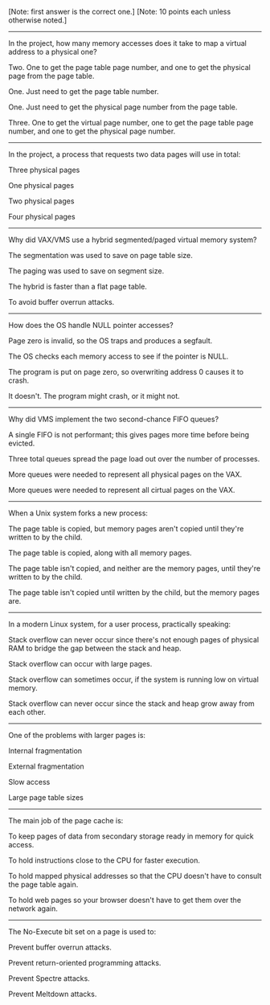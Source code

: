 [Note: first answer is the correct one.]
[Note: 10 points each unless otherwise noted.]

---

In the project, how many memory accesses does it take to map a virtual address to a physical one?

Two. One to get the page table page number, and one to get the physical page from the page table.

One. Just need to get the page table number.

One. Just need to get the physical page number from the page table.

Three. One to get the virtual page number, one to get the page table page number, and one to get the physical page number.

---

In the project, a process that requests two data pages will use in total:

Three physical pages

One physical pages

Two physical pages

Four physical pages

---

Why did VAX/VMS use a hybrid segmented/paged virtual memory system?

The segmentation was used to save on page table size.

The paging was used to save on segment size.

The hybrid is faster than a flat page table.

To avoid buffer overrun attacks.

---

How does the OS handle NULL pointer accesses?

Page zero is invalid, so the OS traps and produces a segfault.

The OS checks each memory access to see if the pointer is NULL.

The program is put on page zero, so overwriting address 0 causes it to crash.

It doesn't. The program might crash, or it might not.

---

Why did VMS implement the two second-chance FIFO queues?

A single FIFO is not performant; this gives pages more time before being evicted.

Three total queues spread the page load out over the number of processes.

More queues were needed to represent all physical pages on the VAX.

More queues were needed to represent all cirtual pages on the VAX.

---

When a Unix system forks a new process:

The page table is copied, but memory pages aren't copied until they're written to by the child.

The page table is copied, along with all memory pages.

The page table isn't copied, and neither are the memory pages, until they're written to by the child.

The page table isn't copied until written by the child, but the memory pages are.

---

In a modern Linux system, for a user process, practically speaking:

Stack overflow can never occur since there's not enough pages of physical RAM to bridge the gap between the stack and heap.

Stack overflow can occur with large pages.

Stack overflow can sometimes occur, if the system is running low on virtual memory.

Stack overflow can never occur since the stack and heap grow away from each other.

---

One of the problems with larger pages is:

Internal fragmentation

External fragmentation

Slow access

Large page table sizes

---

The main job of the page cache is:

To keep pages of data from secondary storage ready in memory for quick access.

To hold instructions close to the CPU for faster execution.

To hold mapped physical addresses so that the CPU doesn't have to consult the page table again.

To hold web pages so your browser doesn't have to get them over the network again.

---

The No-Execute bit set on a page is used to:

Prevent buffer overrun attacks.

Prevent return-oriented programming attacks.

Prevent Spectre attacks.

Prevent Meltdown attacks.


